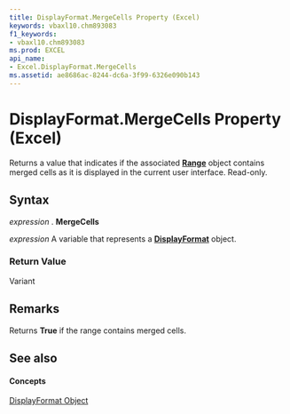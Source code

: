 ```yaml
---
title: DisplayFormat.MergeCells Property (Excel)
keywords: vbaxl10.chm893083
f1_keywords:
- vbaxl10.chm893083
ms.prod: EXCEL
api_name:
- Excel.DisplayFormat.MergeCells
ms.assetid: ae8686ac-8244-dc6a-3f99-6326e090b143
---
```



# DisplayFormat.MergeCells Property (Excel)

Returns a value that indicates if the associated  **[Range](range-object-excel.md)** object contains merged cells as it is displayed in the current user interface. Read-only.


## Syntax

 _expression_ . **MergeCells**

 _expression_ A variable that represents a **[DisplayFormat](displayformat-object-excel.md)** object.


### Return Value

Variant


## Remarks

Returns  **True** if the range contains merged cells.


## See also


#### Concepts


[DisplayFormat Object](displayformat-object-excel.md)


